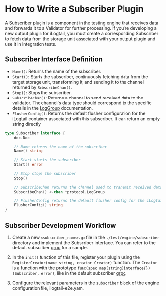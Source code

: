 # How to Write a Subscriber Plugin

A Subscriber plugin is a component in the testing engine that receives data and forwards it to a Validator for further processing. If you're developing a new output plugin for iLogtail, you must create a corresponding Subscriber to fetch data from the storage unit associated with your output plugin and use it in integration tests.

## Subscriber Interface Definition

- `Name()`: Returns the name of the subscriber.
- `Start()`: Starts the subscriber, continuously fetching data from the target storage unit, transforming it, and sending it to the channel returned by `SubscribeChan()`.
- `Stop()`: Stops the subscriber.
- `SubscribeChan()`: Returns a channel to send received data to the validator. The channel's data type should correspond to the specific details in the [LogGroup](../../docs/cn/developer-guide/data-structure.md) documentation.
- `FlusherConfig()`: Returns the default flusher configuration for the iLogtail container associated with this subscriber. It can return an empty string directly.

```go
type Subscriber interface {
    doc.Doc

    // Name returns the name of the subscriber
    Name() string

    // Start starts the subscriber
    Start() error

    // Stop stops the subscriber
    Stop()

    // SubscribeChan returns the channel used to transmit received data to the validator
    SubscribeChan() <-chan *protocol.LogGroup

    // FlusherConfig returns the default flusher config for the iLogtail container corresponding to this subscriber
    FlusherConfig() string
}
```

## Subscriber Development Workflow

1. Create a new `<subscriber_name>.go` file in the `./test/engine/subscriber` directory and implement the Subscriber interface. You can refer to the default subscriber [grpc](../engine/subscriber/grpc.go) for a sample.

2. In the `init()` function of this file, register your plugin using the `RegisterCreator(name string, creator Creator)` function. The `Creator` is a function with the prototype `func(spec map[string]interface{}) (Subscriber, error)`, like in the default subscriber [grpc](../engine/subscriber/grpc.go).

3. Configure the relevant parameters in the `subscriber` block of the engine configuration file, ilogtail-e2e.yaml.

